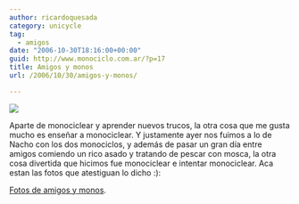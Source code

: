 ```yaml
---
author: ricardoquesada
category: unicycle
tag:
  - amigos
date: "2006-10-30T18:16:00+00:00"
guid: http://www.monociclo.com.ar/?p=17
title: Amigos y monos
url: /2006/10/30/amigos-y-monos/

---
```

[![](http://lh3.google.com/ricardoquesada/RUVfOKN5ABI/AAAAAAAAA2M/FmFWJXbqUBw/Manzanares%20-%20octubre%202006%20021.jpg?imgmax=800)](http://lh3.google.com/ricardoquesada/RUVfOKN5ABI/AAAAAAAAA2M/FmFWJXbqUBw/Manzanares%20-%20octubre%202006%20021.jpg?imgmax=800)

Aparte de monociclear y aprender nuevos trucos, la otra cosa que me gusta mucho es enseñar a monociclear.
Y justamente ayer nos fuimos a lo de Nacho con los dos monociclos, y además de pasar un gran día entre amigos comiendo un rico asado y tratando de pescar con mosca, la otra cosa divertida que hicimos fue monociclear e intentar monociclear.
Aca estan las fotos que atestiguan lo dicho :):

[Fotos de amigos y monos](https://photos.app.goo.gl/Rqse2MuQyZ3KxbS98).
